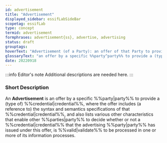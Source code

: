 ```yaml
---
id: advertisement
title: "Advertisement"
displayed_sidebar: essifLabSideBar
scopetag: essifLab
type: concept
termid: advertisement
formphrases: advertisement{ss}, advertise, advertising
status: draft
grouptags:
hoverText: "Advertisement (of a Party): an offer of that Party to provide a (type of) Credential, where the offer includes (a reference to) the syntax and semantics specifications of that Credential, and also lists various other characteristics that enable other Parties to decide whether or not a Credential that the advertising Party has issued under this offer, isValid to be processed in one or more of its information processes."
glossaryText: "an offer by a specific %%party^party%% to provide a (type of) %%credential^credential%%, where the offer includes (a reference to) the syntax and semantics specifications of that %%credential^credential%%, and also lists various other characteristics that enable other %%parties^party%% to decide whether or not a %%credential^credential%% that the advertising %%party^party%% has issued under this offer, is %%valid^validate%% to be processed in one or more of its information processes."
date: 20220918
---
```


:::info Editor's note
Additional descriptions are needed here.
:::

### Short Description
An **Advertisement** is an offer by a specific %%party|party%% to provide a (type of) %%credential|credential%%, where the offer includes (a reference to) the syntax and semantics specifications of that %%credential|credential%%, and also lists various other characteristics that enable other %%parties|party%% to decide whether or not a %%credential|credential%% that the advertising %%party|party%% has issued under this offer, is %%valid|validate%% to be processed in one or more of its information processes.
